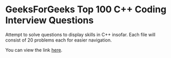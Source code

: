 # GeeksForGeeks Top 100 C++ Coding Interview Questions
Attempt to solve questions to display skills in C++ insofar. Each file will consist of 20 problems each for easier navigation.

You can view the link [here](https://www.geeksforgeeks.org/cpp-coding-interview-questions-and-answers/#).
